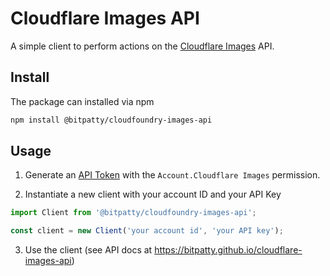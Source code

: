 # Cloudflare Images API

A simple client to perform actions on the [Cloudflare Images](https://www.cloudflare.com/en-gb/products/cloudflare-images/) API.

## Install

The package can installed via npm

```sh
npm install @bitpatty/cloudfoundry-images-api
```

## Usage

1. Generate an [API Token](https://dash.cloudflare.com/profile/api-tokens) with the `Account.Cloudflare Images` permission.

2. Instantiate a new client with your account ID and your API Key

```typescript
import Client from '@bitpatty/cloudfoundry-images-api';

const client = new Client('your account id', 'your API key');
```

3. Use the client (see API docs at https://bitpatty.github.io/cloudflare-images-api)
